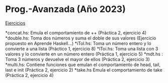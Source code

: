 # Prog.-Avanzada (Año 2023)

<ins>Ejercicios</ins>

*concat.hs: Emula el comportamiento de ++ (Práctica 2, ejercicio 4)
*double.hs: Toma dos números y suma el doble de sus valores (Ejercicio propuesto en Aprende Haskell...)
*iTol.hs: Toma un número entero y lo convierte a una lista (Práctico 1, ejercicio 8)
*lToi.hs: Toma una lista con 3 valores y lo convierte en un número entero (Práctica 1, ejercicio 5)
*mdt.hs : Toma 3 números y devuelve el mayor de ellos (Práctica 2, ejercicio 3)
*multi.hs: Contiene funciones que emulan el comportamiento de head, tail, last e init (Práctica 2, ejercicio 2)
*take.hs Emula el comportamiento de take (Práctica 2, ejercicio 4)

